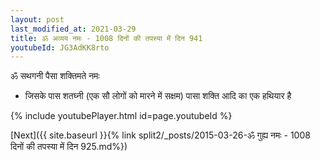 ```yaml
---
layout: post
last_modified_at: 2021-03-29
title: ॐ अव्यय नमः - 1008 दिनों की तपस्या में दिन 941
youtubeId: JG3AdKK8rto
---
```

 
 
 ॐ सथगनी पैसा शक्तिमते नमः  
 
 -  जिसके पास शतघ्नी (एक सौ लोगों को मारने में सक्षम) पासा शक्ति आदि का एक हथियार है 
 
  
 
  
 
 
 
 
 
 


{% include youtubePlayer.html id=page.youtubeId %}
 
[Next]({{ site.baseurl }}{% link  split2/_posts/2015-03-26-ॐ गुह्य नमः - 1008 दिनों की तपस्या में दिन 925.md%})
 
